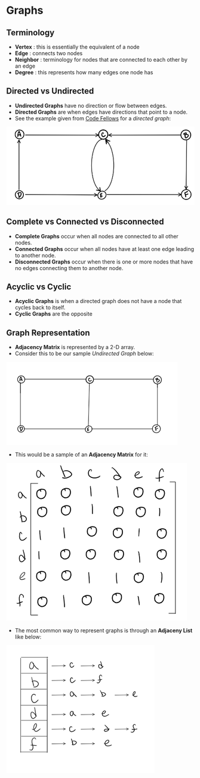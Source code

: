 # Graphs

## Terminology

- **Vertex** : this is essentially the equivalent of a node
- **Edge** : connects two nodes
- **Neighbor** : terminology for nodes that are connected to each other by an edge
- **Degree** : this represents how many edges one node has

## Directed vs Undirected

- **Undirected Graphs** have no direction or flow between edges.
- **Directed Graphs** are when edges have directions that point to a node.
- See the example given from [Code Fellows](https://codefellows.github.io/common_curriculum/data_structures_and_algorithms/Code_401/class-35/resources/graphs.html) for a *directed graph*:

![Directed-graph](../img/DirectedGraph.png)

## Complete vs Connected vs Disconnected

- **Complete Graphs** occur when all nodes are connected to all other nodes.
- **Connected Graphs** occur when all nodes have at least one edge leading to another node.
- **Disconnected Graphs** occur when there is one or more nodes that have no edges connecting them to another node.

## Acyclic vs Cyclic

- **Acyclic Graphs** is when a directed graph does not have a node that cycles back to itself.
- **Cyclic Graphs** are the opposite

## Graph Representation

- **Adjacency Matrix** is represented by a 2-D array.
- Consider this to be our sample *Undirected Graph* below:

![Undirected Graph](../img/UndirectedGraph.png)

- This would be a sample of an **Adjacency Matrix** for it:

![Adjacency Matrix](../img/AdjMatrix.png)

- The most common way to represent graphs is through an **Adjaceny List** like below:

![Adjaceny List](../img/AdjList.png)